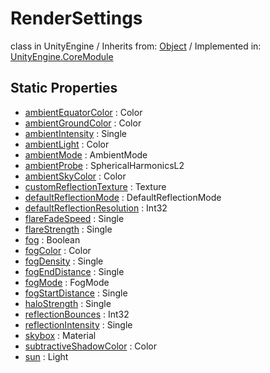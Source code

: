 # RenderSettings
class in UnityEngine
 / Inherits from: <a href="https://docs.unity3d.com/6000.0/Documentation/ScriptReference/Object.html">Object</a> / Implemented in: <a href="https://docs.unity3d.com/6000.0/Documentation/ScriptReference/UnityEngine.CoreModule.html">UnityEngine.CoreModule</a>
## Static Properties
- <a href="https://docs.unity3d.com/6000.0/Documentation/ScriptReference/RenderSettings-ambientEquatorColor.html">ambientEquatorColor</a> : Color
- <a href="https://docs.unity3d.com/6000.0/Documentation/ScriptReference/RenderSettings-ambientGroundColor.html">ambientGroundColor</a> : Color
- <a href="https://docs.unity3d.com/6000.0/Documentation/ScriptReference/RenderSettings-ambientIntensity.html">ambientIntensity</a> : Single
- <a href="https://docs.unity3d.com/6000.0/Documentation/ScriptReference/RenderSettings-ambientLight.html">ambientLight</a> : Color
- <a href="https://docs.unity3d.com/6000.0/Documentation/ScriptReference/RenderSettings-ambientMode.html">ambientMode</a> : AmbientMode
- <a href="https://docs.unity3d.com/6000.0/Documentation/ScriptReference/RenderSettings-ambientProbe.html">ambientProbe</a> : SphericalHarmonicsL2
- <a href="https://docs.unity3d.com/6000.0/Documentation/ScriptReference/RenderSettings-ambientSkyColor.html">ambientSkyColor</a> : Color
- <a href="https://docs.unity3d.com/6000.0/Documentation/ScriptReference/RenderSettings-customReflectionTexture.html">customReflectionTexture</a> : Texture
- <a href="https://docs.unity3d.com/6000.0/Documentation/ScriptReference/RenderSettings-defaultReflectionMode.html">defaultReflectionMode</a> : DefaultReflectionMode
- <a href="https://docs.unity3d.com/6000.0/Documentation/ScriptReference/RenderSettings-defaultReflectionResolution.html">defaultReflectionResolution</a> : Int32
- <a href="https://docs.unity3d.com/6000.0/Documentation/ScriptReference/RenderSettings-flareFadeSpeed.html">flareFadeSpeed</a> : Single
- <a href="https://docs.unity3d.com/6000.0/Documentation/ScriptReference/RenderSettings-flareStrength.html">flareStrength</a> : Single
- <a href="https://docs.unity3d.com/6000.0/Documentation/ScriptReference/RenderSettings-fog.html">fog</a> : Boolean
- <a href="https://docs.unity3d.com/6000.0/Documentation/ScriptReference/RenderSettings-fogColor.html">fogColor</a> : Color
- <a href="https://docs.unity3d.com/6000.0/Documentation/ScriptReference/RenderSettings-fogDensity.html">fogDensity</a> : Single
- <a href="https://docs.unity3d.com/6000.0/Documentation/ScriptReference/RenderSettings-fogEndDistance.html">fogEndDistance</a> : Single
- <a href="https://docs.unity3d.com/6000.0/Documentation/ScriptReference/RenderSettings-fogMode.html">fogMode</a> : FogMode
- <a href="https://docs.unity3d.com/6000.0/Documentation/ScriptReference/RenderSettings-fogStartDistance.html">fogStartDistance</a> : Single
- <a href="https://docs.unity3d.com/6000.0/Documentation/ScriptReference/RenderSettings-haloStrength.html">haloStrength</a> : Single
- <a href="https://docs.unity3d.com/6000.0/Documentation/ScriptReference/RenderSettings-reflectionBounces.html">reflectionBounces</a> : Int32
- <a href="https://docs.unity3d.com/6000.0/Documentation/ScriptReference/RenderSettings-reflectionIntensity.html">reflectionIntensity</a> : Single
- <a href="https://docs.unity3d.com/6000.0/Documentation/ScriptReference/RenderSettings-skybox.html">skybox</a> : Material
- <a href="https://docs.unity3d.com/6000.0/Documentation/ScriptReference/RenderSettings-subtractiveShadowColor.html">subtractiveShadowColor</a> : Color
- <a href="https://docs.unity3d.com/6000.0/Documentation/ScriptReference/RenderSettings-sun.html">sun</a> : Light
